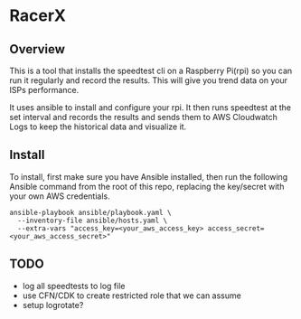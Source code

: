 # RacerX

## Overview

This is a tool that installs the speedtest cli on a Raspberry Pi(rpi) so you can run it regularly and record the results. This will give you trend data on your ISPs performance.

It uses ansible to install and configure your rpi. It then runs speedtest at the set interval and records the results and sends them to AWS Cloudwatch Logs to keep the historical data and visualize it.

## Install

To install, first make sure you have Ansible installed, then run the following Ansible command from the root of this repo, replacing the key/secret with your own AWS credentials.

``` shell
ansible-playbook ansible/playbook.yaml \
  --inventory-file ansible/hosts.yaml \
  --extra-vars "access_key=<your_aws_access_key> access_secret=<your_aws_access_secret>"
```

## TODO

- log all speedtests to log file
- use CFN/CDK to create restricted role that we can assume
- setup logrotate?
